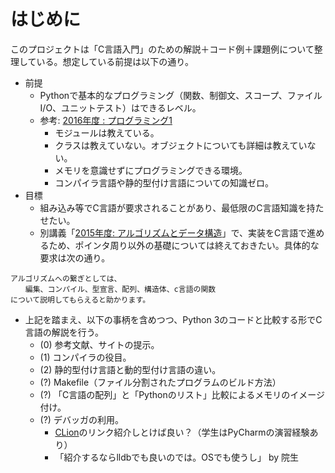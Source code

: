 # はじめに
このプロジェクトは「C言語入門」のための解説＋コード例＋課題例について整理している。想定している前提は以下の通り。

- 前提
  - Pythonで基本的なプログラミング（関数、制御文、スコープ、ファイルI/O、ユニットテスト）はできるレベル。
  - 参考: [2016年度 : プログラミング1](https://ie.u-ryukyu.ac.jp/~tnal/2016/prog1/)
    - モジュールは教えている。
    - クラスは教えていない。オブジェクトについても詳細は教えていない。
    - メモリを意識せずにプログラミングできる環境。
    - コンパイラ言語や静的型付け言語についての知識ゼロ。
- 目標
  - 組み込み等でC言語が要求されることがあり、最低限のC言語知識を持たせたい。
  - 別講義「[2015年度: アルゴリズムとデータ構造](https://ie.u-ryukyu.ac.jp/syllabus/2015/late/60105200.html)」で、実装をC言語で進めるため、ポインタ周り以外の基礎については終えておきたい。具体的な要求は次の通り。

```
アルゴリズムへの繋ぎとしては、
　　編集、コンパイル、型宣言、配列、構造体、c言語の関数
について説明してもらえると助かります。
```
- 上記を踏まえ、以下の事柄を含めつつ、Python 3のコードと比較する形でC言語の解説を行う。
  - (0) 参考文献、サイトの提示。
  - (1) コンパイラの役目。
  - (2) 静的型付け言語と動的型付け言語の違い。
  - (?) Makefile（ファイル分割されたプログラムのビルド方法）
  - (?) 「C言語の配列」と「Pythonのリスト」比較によるメモリのイメージ付け。
  - (?) デバッガの利用。
    - [CLion](https://www.jetbrains.com/clion/)のリンク紹介しとけば良い？（学生はPyCharmの演習経験あり）
    - 「紹介するならlldbでも良いのでは。OSでも使うし」 by 院生
